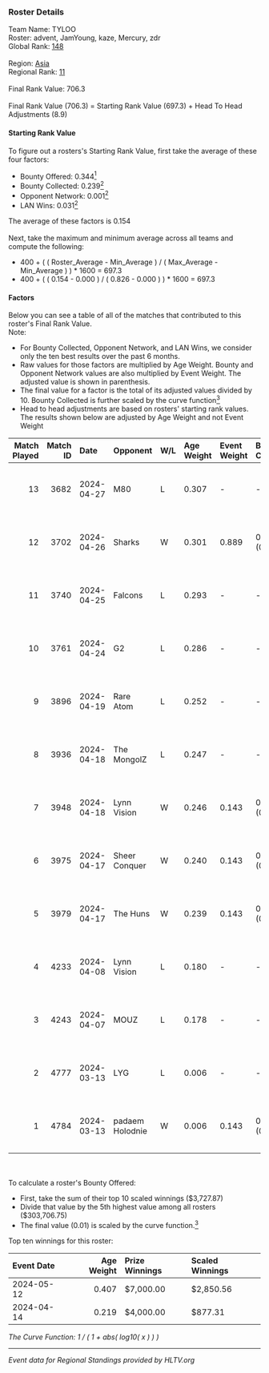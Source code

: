 ### Roster Details<br />
Team Name: TYLOO<br />
Roster: advent, JamYoung, kaze, Mercury, zdr<br />
Global Rank: [148](../../standings_global_2024_09_08.md)<br />
<br />
Region: [Asia]( ../../standings_asia_2024_09_08.md)<br />
Regional Rank: [11]( ../../standings_asia_2024_09_08.md)<br />
<br />
Final Rank Value:  706.3<br />
<br />
Final Rank Value (706.3) = Starting Rank Value (697.3) + Head To Head Adjustments (8.9)<br />

#### Starting Rank Value<br />
To figure out a rosters's Starting Rank Value, first take the average of these four factors:<br />
- Bounty Offered: 0.344[<sup>1</sup>](#table2)
- Bounty Collected: 0.239[<sup>2</sup>](#table1)
- Opponent Network: 0.001[<sup>2</sup>](#table1)
- LAN Wins: 0.031[<sup>2</sup>](#table1)

The average of these factors is 0.154<br />
<br />
Next, take the maximum and minimum average across all teams and compute the following:<br />
- 400 + ( ( Roster_Average - Min_Average ) / ( Max_Average - Min_Average ) ) * 1600 = 697.3
- 400 + ( ( 0.154 - 0.000 ) / ( 0.826 - 0.000 ) ) * 1600 = 697.3


#### Factors<br />
Below you can see a table of all of the matches that contributed to this roster's Final Rank Value.<br />
Note:<br />

- For Bounty Collected, Opponent Network, and LAN Wins, we consider only the ten best results over the past 6 months.
- Raw values for those factors are multiplied by Age Weight. Bounty and Opponent Network values are also multiplied by Event Weight. The adjusted value is shown in parenthesis.
- The final value for a factor is the total of its adjusted values divided by 10. Bounty Collected is further scaled by the curve function[<sup>3</sup>](#curveFunction)
- Head to head adjustments are based on rosters' starting rank values. The results shown below are adjusted by Age Weight and not Event Weight
<span id="table1"></span><br />


| Match Played | Match ID | Date       | Opponent        | W/L | Age Weight | Event Weight | Bounty Collected | Opponent Network | LAN Wins  | H2H Adj. | Roster                                  |
| -: | -: | :- | :- | :- | :- | :- | :- | :- | :- | -: | :- |
|           13 |     3682 | 2024-04-27 | M80             | L   | 0.307      | -            | -                | -                | -         |    -0.96 | advent, JamYoung, kaze, Mercury, zdr    |
|           12 |     3702 | 2024-04-26 | Sharks          | W   | 0.301      | 0.889        | 0.014 (0.004)    | 0.014 (0.004)    | 1 (0.301) |     4.97 | advent, JamYoung, kaze, Mercury, zdr    |
|           11 |     3740 | 2024-04-25 | Falcons         | L   | 0.293      | -            | -                | -                | -         |    -0.10 | advent, JamYoung, kaze, Mercury, zdr    |
|           10 |     3761 | 2024-04-24 | G2              | L   | 0.286      | -            | -                | -                | -         |    -0.01 | advent, JamYoung, kaze, Mercury, zdr    |
|            9 |     3896 | 2024-04-19 | Rare Atom       | L   | 0.252      | -            | -                | -                | -         |    -2.44 | advent, JamYoung, kaze, Mercury, zdr    |
|            8 |     3936 | 2024-04-18 | The MongolZ     | L   | 0.247      | -            | -                | -                | -         |    -0.01 | advent, JamYoung, kaze, Mercury, zdr    |
|            7 |     3948 | 2024-04-18 | Lynn Vision     | W   | 0.246      | 0.143        | 0.073 (0.003)    | 0.114 (0.004)    | 0 (0.000) |     5.92 | advent, JamYoung, kaze, Mercury, zdr    |
|            6 |     3975 | 2024-04-17 | Sheer Conquer   | W   | 0.240      | 0.143        | 0.000 (0.000)    | 0.009 (0.000)    | 0 (0.000) |     1.73 | advent, JamYoung, kaze, Mercury, zdr    |
|            5 |     3979 | 2024-04-17 | The Huns        | W   | 0.239      | 0.143        | 0.000 (0.000)    | 0.000 (0.000)    | 0 (0.000) |     1.21 | advent, JamYoung, kaze, Mercury, zdr    |
|            4 |     4233 | 2024-04-08 | Lynn Vision     | L   | 0.180      | -            | -                | -                | -         |    -1.32 | advent, JamYoung, kaze, Mercury, zdr    |
|            3 |     4243 | 2024-04-07 | MOUZ            | L   | 0.178      | -            | -                | -                | -         |    -0.01 | advent, JamYoung, kaze, Mercury, zdr    |
|            2 |     4777 | 2024-03-13 | LYG             | L   | 0.006      | -            | -                | -                | -         |    -0.11 | advent, JamYoung, lyrics3, Mercury, zdr |
|            1 |     4784 | 2024-03-13 | padaem Holodnie | W   | 0.006      | 0.143        | 0.000 (0.000)    | 0.000 (0.000)    | 0 (0.000) |     0.03 | advent, JamYoung, lyrics3, Mercury, zdr |

<br />
<span id="table2"></span><br />
To calculate a roster's Bounty Offered:<br />

- First, take the sum of their top 10 scaled winnings ($3,727.87)
- Divide that value by the 5th highest value among all rosters ($303,706.75)
- The final value (0.01) is scaled by the curve function.[<sup>3</sup>](#curveFunction)

Top ten winnings for this roster:<br />

| Event Date | Age Weight | Prize Winnings | Scaled Winnings |
| :- | -: | :- | :- |
| 2024-05-12 |      0.407 | $7,000.00      | $2,850.56       |
| 2024-04-14 |      0.219 | $4,000.00      | $877.31         |


<span id="curveFunction"></span>_The Curve Function: 1 / ( 1 + abs( log10( x ) ) )_<br />

---
_Event data for Regional Standings provided by HLTV.org_<br />

